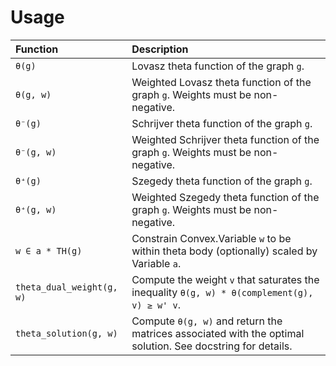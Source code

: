 Usage
=====

| Function                  | Description                                                                                                 |
| :--------                 | :-----------                                                                                                |
| `θ(g)`                    | Lovasz theta function of the graph `g`.                                                                     |
| `θ(g, w)`                 | Weighted Lovasz theta function of the graph `g`. Weights must be non-negative.                              |
| `θ⁻(g)`                   | Schrijver theta function of the graph `g`.                                                                  |
| `θ⁻(g, w)`                | Weighted Schrijver theta function of the graph `g`. Weights must be non-negative.                           |
| `θ⁺(g)`                   | Szegedy theta function of the graph `g`.                                                                    |
| `θ⁺(g, w)`                | Weighted Szegedy theta function of the graph `g`. Weights must be non-negative.                             |
| `w ∈ a * TH(g)`           | Constrain Convex.Variable `w` to be within theta body (optionally) scaled by Variable `a`.                  |
| `theta_dual_weight(g, w)` | Compute the weight `v` that saturates the inequality `θ(g, w) * θ(complement(g), v) ≥ w' v`.                |
| `theta_solution(g, w)`    | Compute `θ(g, w)` and return the matrices associated with the optimal solution.  See docstring for details. |
